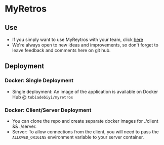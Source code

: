 # MyRetros

## Use
- If you simply want to use MyReytros with your team, click <a href="http://myretros.tobiadebiyi.com/">here</a>
- We're always open to new ideas and improvements, so don't forget to leave feedback and comments here on git hub.

## Deployment

### Docker: Single Deployment
- Single deployment: An image of the application is available on Docker Hub @ `tobiadebiyi/myretros`

### Docker: Client/Server Deployment
- You can clone the repo and create separate docker images for ./client && ./server.
- Server: To allow connections from the client, you will need to pass the `ALLOWED_ORIGINS` environment variable to your server container.

